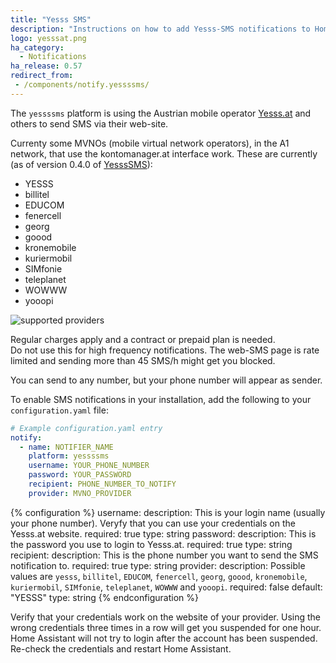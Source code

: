 ```yaml
---
title: "Yesss SMS"
description: "Instructions on how to add Yesss-SMS notifications to Home Assistant."
logo: yesssat.png
ha_category:
  - Notifications
ha_release: 0.57
redirect_from:
 - /components/notify.yessssms/
---
```


The `yessssms` platform is using the Austrian mobile operator [Yesss.at](https://yesss.at) and others to send SMS via their web-site.

Currenty some MVNOs (mobile virtual network operators), in the A1 network, that use the kontomanager.at interface work. These are currently  (as of version 0.4.0 of [YesssSMS](https://pypi.org/project/YesssSMS/)): 
* YESSS
* billitel
* EDUCOM
* fenercell
* georg
* goood
* kronemobile
* kuriermobil
* SIMfonie
* teleplanet
* WOWWW
* yooopi

![supported providers](/images/screenshots/yessssms_brands.png)

<div class='note warning'>
Regular charges apply and a contract or prepaid plan is needed.
</div>

<div class='note warning'>
Do not use this for high frequency notifications. The web-SMS page is rate limited and sending more than 45 SMS/h might get you blocked.
</div>

You can send to any number, but your phone number will appear as sender.

To enable SMS notifications in your installation, add the following to your `configuration.yaml` file:

```yaml
# Example configuration.yaml entry
notify:
  - name: NOTIFIER_NAME
    platform: yessssms
    username: YOUR_PHONE_NUMBER
    password: YOUR_PASSWORD
    recipient: PHONE_NUMBER_TO_NOTIFY
    provider: MVNO_PROVIDER
```

{% configuration %}
username:
  description: This is your login name (usually your phone number). Veryfy that you can use your credentials on the Yesss.at website.
  required: true
  type: string
password:
  description: This is the password you use to login to Yesss.at.
  required: true
  type: string
recipient:
  description: This is the phone number you want to send the SMS notification to.
  required: true
  type: string
provider:
  description: Possible values are `yesss`, `billitel`, `EDUCOM`, `fenercell`, `georg`, `goood`, `kronemobile`, `kuriermobil`, `SIMfonie`, `teleplanet`, `WOWWW` and `yooopi`.
  required: false
  default: "YESSS"
  type: string
{% endconfiguration %}

<div class='note warning'>

Verify that your credentials work on the website of your provider. Using the wrong credentials three times in a row will get you suspended for one hour.
Home Assistant will not try to login after the account has been suspended.
Re-check the credentials and restart Home Assistant.

</div>
